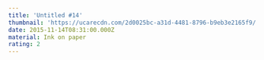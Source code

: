 ```yaml
---
title: 'Untitled #14'
thumbnail: 'https://ucarecdn.com/2d0025bc-a31d-4481-8796-b9eb3e2165f9/'
date: 2015-11-14T08:31:00.000Z
material: Ink on paper
rating: 2
---
```


